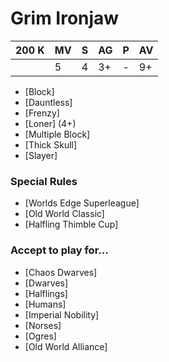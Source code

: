# Grim Ironjaw
| 200 K  | MV | S | AG | P | AV |
| --- | --- | --- | --- | --- | --- |
| | 5 | 4 | 3+ | - | 9+ |

* [Block]
* [Dauntless]
* [Frenzy]
* [Loner] (4+)
* [Multiple Block]
* [Thick Skull]
* [Slayer]

### Special Rules
* [Worlds Edge Superleague]
* [Old World Classic]
* [Halfling Thimble Cup]

### Accept to play for...
* [Chaos Dwarves]
* [Dwarves]
* [Halflings]
* [Humans]
* [Imperial Nobility]
* [Norses]
* [Ogres]
* [Old World Alliance]
